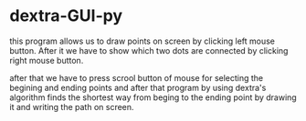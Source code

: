 # dextra-GUI-py
this program allows us to draw points on screen by clicking left mouse button. 
After it we have to show which two dots are connected by clicking right mouse button. 

after that we have to press scrool button of mouse for selecting the begining and ending points
and after that program by using dextra's algorithm finds the shortest way from beging to the ending point by drawing it and writing the path on screen. 
